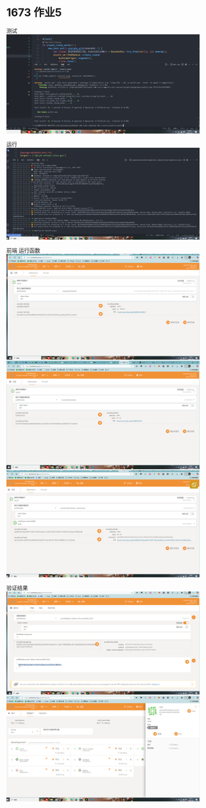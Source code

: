 # 1673 作业5

测试
![](./image/test.png)

运行
![](./image/run.png)

前端 运行函数
![](./image/func1.png)
![](./image/func2.png)
![](./image/func3.png)

验证结果
![](./image/ok.png)
![](./image/verify.png)



